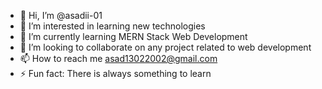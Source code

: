 - 👋 Hi, I’m @asadii-01
- 👀 I’m interested in learning new technologies
- 🌱 I’m currently learning MERN Stack Web Development
- 💞️ I’m looking to collaborate on any  project related to web development 
- 📫 How to reach me asad13022002@gmail.com
- ⚡ Fun fact: There is always something to learn

<!---
asadii-01/asadii-01 is a ✨ special ✨ repository because its `README.md` (this file) appears on your GitHub profile.
You can click the Preview link to take a look at your changes.
--->
